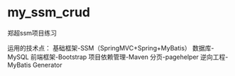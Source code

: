 # my_ssm_crud
郑超ssm项目练习

运用的技术点：
    基础框架-SSM（SpringMVC+Spring+MyBatis）
    数据库-MySQL
    前端框架-Bootstrap
    项目依赖管理-Maven
    分页-pagehelper
    逆向工程-MyBatis Generator
